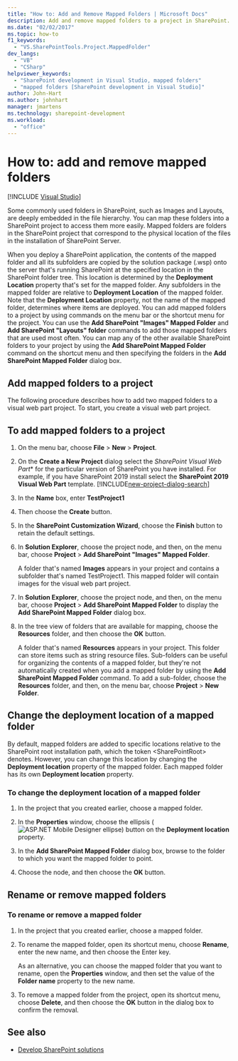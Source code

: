 ```yaml
---
title: "How to: Add and Remove Mapped Folders | Microsoft Docs"
description: Add and remove mapped folders to a project in SharePoint.  Change the deployment location of a mapped folder. Rename or remove mapped folders.
ms.date: "02/02/2017"
ms.topic: how-to
f1_keywords:
  - "VS.SharePointTools.Project.MappedFolder"
dev_langs:
  - "VB"
  - "CSharp"
helpviewer_keywords:
  - "SharePoint development in Visual Studio, mapped folders"
  - "mapped folders [SharePoint development in Visual Studio]"
author: John-Hart
ms.author: johnhart
manager: jmartens
ms.technology: sharepoint-development
ms.workload:
  - "office"
---
```

# How to: add and remove mapped folders

 [!INCLUDE [Visual Studio](~/includes/applies-to-version/vs-windows-only.md)]

  Some commonly used folders in SharePoint, such as Images and Layouts, are deeply embedded in the file hierarchy. You can map these folders into a SharePoint project to access them more easily. Mapped folders are folders in the SharePoint project that correspond to the physical location of the files in the installation of SharePoint Server.

 When you deploy a SharePoint application, the contents of the mapped folder and all its subfolders are copied by the solution package (.wsp) onto the server that's running SharePoint at the specified location in the SharePoint folder tree. This location is determined by the **Deployment Location** property that's set for the mapped folder. Any subfolders in the mapped folder are relative to **Deployment Location** of the mapped folder. Note that the **Deployment Location** property, not the name of the mapped folder, determines where items are deployed.
 You can add mapped folders to a project by using commands on the menu bar or the shortcut menu for the project. You can use the **Add SharePoint "Images" Mapped Folder** and **Add SharePoint "Layouts" folder** commands to add those mapped folders that are used most often. You can map any of the other available SharePoint folders to your project by using the **Add SharePoint Mapped Folder** command on the shortcut menu and then specifying the folders in the **Add SharePoint Mapped Folder** dialog box.

## Add mapped folders to a project

 The following procedure describes how to add two mapped folders to a visual web part project. To start, you create a visual web part project.

## To add mapped folders to a project

1. On the menu bar, choose **File** > **New** > **Project**.

2. On the **Create a New Project** dialog select the *SharePoint Visual Web Part** for the particular version of SharePoint you have installed. For example, if you have SharePoint 2019 install select the **SharePoint 2019 Visual Web Part** template.
    [!INCLUDE[new-project-dialog-search](../sharepoint/includes/new-project-dialog-search-md.md)]

3. In the **Name** box, enter **TestProject1**
4. Then choose the **Create** button.

5. In the **SharePoint Customization Wizard**, choose the **Finish** button to retain the default settings.

6. In **Solution Explorer**, choose the project node, and then, on the menu bar, choose **Project** > **Add SharePoint "Images" Mapped Folder**.

     A folder that's named **Images** appears in your project and contains a subfolder that's named TestProject1. This mapped folder will contain images for the visual web part project.

7. In **Solution Explorer**, choose the project node, and then, on the menu bar, choose **Project** > **Add SharePoint Mapped Folder** to display the **Add SharePoint Mapped Folder** dialog box.

8. In the tree view of folders that are available for mapping, choose the **Resources** folder, and then choose the **OK** button.

     A folder that's named **Resources** appears in your project. This folder can store items such as string resource files. Sub-folders can be useful for organizing the contents of a mapped folder, but they're not automatically created when you add a mapped folder by using the **Add SharePoint Mapped Folder** command. To add a sub-folder, choose the **Resources** folder, and then, on the menu bar, choose **Project** > **New Folder**.

## Change the deployment location of a mapped folder

 By default, mapped folders are added to specific locations relative to the SharePoint root installation path, which the token \<SharePointRoot> denotes. However, you can change this location by changing the **Deployment location** property of the mapped folder. Each mapped folder has its own **Deployment location** property.

### To change the deployment location of a mapped folder

1. In the project that you created earlier, choose a mapped folder.

2. In the **Properties** window, choose the ellipsis (![ASP.NET Mobile Designer ellipse](../sharepoint/media/mwellipsis.gif "ASP.NET Mobile Designer ellipse")) button on the **Deployment location** property.

3. In the **Add SharePoint Mapped Folder** dialog box, browse to the folder to which you want the mapped folder to point.

4. Choose the node, and then choose the **OK** button.

## Rename or remove mapped folders

### To rename or remove a mapped folder

1. In the project that you created earlier, choose a mapped folder.

2. To rename the mapped folder, open its shortcut menu, choose **Rename**, enter the new name, and then choose the Enter key.

     As an alternative, you can choose the mapped folder that you want to rename, open the **Properties** window, and then set the value of the **Folder name** property to the new name.

3. To remove a mapped folder from the project, open its shortcut menu, choose **Delete**, and then choose the **OK** button in the dialog box to confirm the removal.

## See also

- [Develop SharePoint solutions](../sharepoint/developing-sharepoint-solutions.md)

